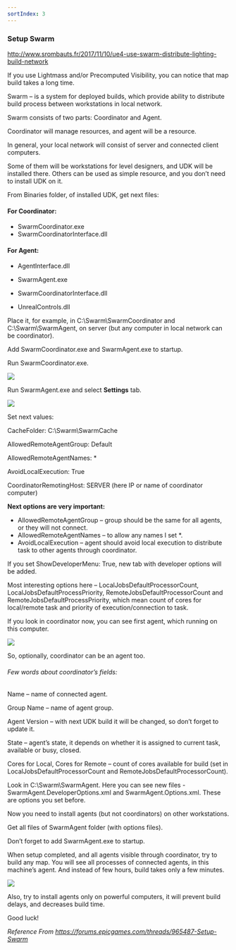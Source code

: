 ```yaml
---
sortIndex: 3
---
```


### Setup Swarm

<http://www.srombauts.fr/2017/11/10/ue4-use-swarm-distribute-lighting-build-network>

If you use Lightmass and/or Precomputed Visibility, you can notice that map build takes a long time.

Swarm – is a system for deployed builds, which provide ability to distribute build process between workstations in local network.

Swarm consists of two parts: Coordinator and Agent.

Coordinator will manage resources, and agent will be a resource.

In general, your local network will consist of server and connected client computers.

Some of them will be workstations for level designers, and UDK will be installed there. Others can be used as simple resource, and you don’t need to install UDK on it.

From Binaries folder, of installed UDK, get next files:

#### For Coordinator:

- SwarmCoordinator.exe
- SwarmCoordinatorInterface.dll

#### For Agent:

- AgentInterface.dll

- SwarmAgent.exe

- SwarmCoordinatorInterface.dll

- UnrealControls.dll

Place it, for example, in C:\\Swarm\\SwarmCoordinator and C:\\Swarm\\SwarmAgent, on server (but any computer in local network can be coordinator).

Add SwarmCoordinator.exe and SwarmAgent.exe to startup.

Run SwarmCoordinator.exe.

![](../../assets/RunSwarmCoordinator55420277.png)

Run SwarmAgent.exe and select **Settings** tab.

![](../../assets/RunSwarmAgent82527089.png)

Set next values:

CacheFolder: C:\\Swarm\\SwarmCache

AllowedRemoteAgentGroup: Default

AllowedRemoteAgentNames: \*

AvoidLocalExecution: True

CoordinatorRemotingHost: SERVER (here IP or name of coordinator computer)

**Next options are very important:**

- AllowedRemoteAgentGroup – group should be the same for all agents, or they will not connect.
- AllowedRemoteAgentNames – to allow any names I set \*.
- AvoidLocalExecution – agent should avoid local execution to distribute task to other agents through coordinator.

If you set ShowDeveloperMenu: True, new tab with developer options will be added.

Most interesting options here – LocalJobsDefaultProcessorCount, LocalJobsDefaultProcessPriority, RemoteJobsDefaultProcessorCount and RemoteJobsDefaultProcessPriority, which mean count of cores for local/remote task and priority of execution/connection to task.

If you look in coordinator now, you can see first agent, which running on this computer.

![](../../assets/SwarmCoordinator52162751.png)

So, optionally, coordinator can be an agent too.

###### Few words about coordinator’s fields:

Name – name of connected agent.

Group Name – name of agent group.

Agent Version – with next UDK build it will be changed, so don’t forget to update it.

State – agent’s state, it depends on whether it is assigned to current task, available or busy, closed.

Cores for Local, Cores for Remote – count of cores available for build (set in LocalJobsDefaultProcessorCount and RemoteJobsDefaultProcessorCount).

Look in C:\\Swarm\\SwarmAgent. Here you can see new files - SwarmAgent.DeveloperOptions.xml and SwarmAgent.Options.xml. These are options you set before.

Now you need to install agents (but not coordinators) on other workstations.

Get all files of SwarmAgent folder (with options files).

Don’t forget to add SwarmAgent.exe to startup.

When setup completed, and all agents visible through coordinator, try to build any map. You will see all processes of connected agents, in this machine’s agent. And instead of few hours, build takes only a few minutes.

![](../../assets/SwarmAgentInAction2.png)

Also, try to install agents only on powerful computers, it will prevent build delays, and decreases build time.

Good luck!

*Reference From <https://forums.epicgames.com/threads/965487-Setup-Swarm>*
